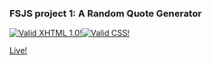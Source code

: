 ### FSJS project 1: A Random Quote Generator
[![Valid XHTML 1.0!](http://www.w3.org/Icons/valid-xhtml10)](https://validator.w3.org/check?uri=https://masihtak.github.io/FSJS-Project1/)[![Valid CSS!](http://www.w3.org/Icons/valid-css.png)](https://jigsaw.w3.org/css-validator/validator?uri=https://masihtak.github.io/FSJS-Project1/)

[Live!](https://masihtak.github.io/FSJS-Project1/)

